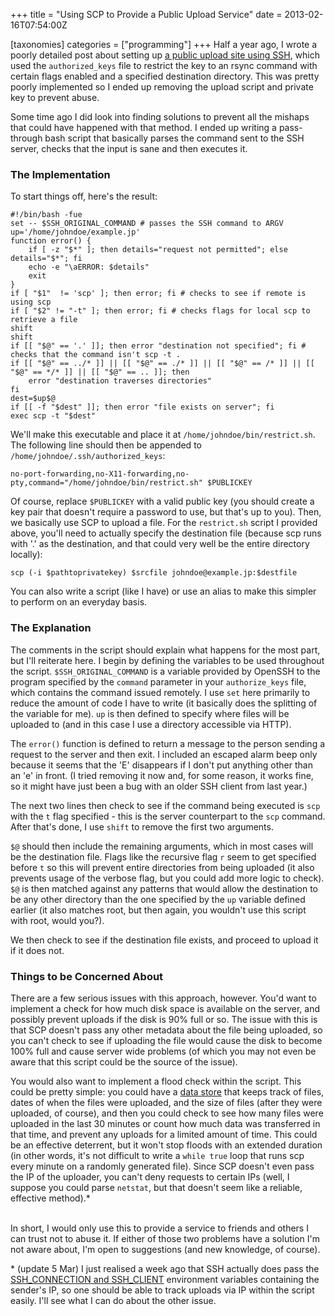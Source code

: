 +++
title = "Using SCP to Provide a Public Upload Service"
date = 2013-02-16T07:54:00Z

[taxonomies]
categories = ["programming"]
+++
Half a year ago, I wrote a poorly detailed post about setting up 
[a public upload site using SSH][], which used the `authorized_keys` file 
to restrict the key to an rsync command with certain flags enabled and a 
specified destination directory. This was pretty poorly implemented so I 
ended up removing the upload script and private key to prevent abuse.

Some time ago I did look into finding solutions to prevent all the mishaps 
that could have happened with that method. I ended up writing a pass-through 
bash script that basically parses the command sent to the SSH server, 
checks that the input is sane and then executes it.

### The Implementation

To start things off, here's the result:

    #!/bin/bash -fue
    set -- $SSH_ORIGINAL_COMMAND # passes the SSH command to ARGV
    up='/home/johndoe/example.jp'
    function error() {
        if [ -z "$*" ]; then details="request not permitted"; else details="$*"; fi
        echo -e "\aERROR: $details"
        exit
    }
    if [ "$1"  != 'scp' ]; then error; fi # checks to see if remote is using scp
    if [ "$2" != "-t" ]; then error; fi # checks flags for local scp to retrieve a file
    shift
    shift
    if [[ "$@" == '.' ]]; then error "destination not specified"; fi # checks that the command isn't scp -t .
    if [[ "$@" == ../* ]] || [[ "$@" == ./* ]] || [[ "$@" == /* ]] || [[ "$@" == */* ]] || [[ "$@" == .. ]]; then
        error "destination traverses directories"
    fi
    dest=$up$@
    if [[ -f "$dest" ]]; then error "file exists on server"; fi
    exec scp -t "$dest"

We'll make this executable and place it at `/home/johndoe/bin/restrict.sh`. 
The following line should then be appended to `/home/johndoe/.ssh/authorized_keys`:

    no-port-forwarding,no-X11-forwarding,no-pty,command="/home/johndoe/bin/restrict.sh" $PUBLICKEY

Of course, replace `$PUBLICKEY` with a valid public key (you should create 
a key pair that doesn't require a password to use, but that's up to you). 
Then, we basically use SCP to upload a file. For the `restrict.sh` script 
I provided above, you'll need to actually specify the destination file 
(because scp runs with '.' as the destination, and that could very well 
be the entire directory locally):

    scp (-i $pathtoprivatekey) $srcfile johndoe@example.jp:$destfile

You can also write a script (like I have) or use an alias to make this simpler 
to perform on an everyday basis.

### The Explanation

The comments in the script should explain what happens for the most part, 
but I'll reiterate here. I begin by defining the variables to be used throughout 
the script. `$SSH_ORIGINAL_COMMAND` is a variable provided by OpenSSH 
to the program specified by the `command` parameter in your `authorize_keys`
file, which contains the command issued remotely. I use `set` here primarily 
to reduce the amount of code I have to write (it basically does the splitting 
of the variable for me). `up` is then defined to specify where files 
will be uploaded to (and in this case I use a directory accessible via HTTP).

The `error()` function is defined to return a message to the person sending 
a request to the server and then exit. I included an escaped alarm beep 
only because it seems that the 'E' disappears if I don't put anything other 
than an 'e' in front. (I tried removing it now and, for some reason, it 
works fine, so it might have just been a bug with an older SSH client from 
last year.)

The next two lines then check to see if the command being executed is `scp` 
with the `t` flag specified - this is the server counterpart to the `scp` 
command. After that's done, I use `shift` to remove the first two arguments.

`$@` should then include the remaining arguments, which in most cases 
will be the destination file. Flags like the recursive flag `r` seem to
get specified before `t` so this will prevent entire directories from 
being uploaded (it also prevents usage of the verbose flag, but you could 
add more logic to check). `$@` is then matched against any patterns that 
would allow the destination to be any other directory than the one specified 
by the `up` variable defined earlier (it also matches root, but then again, 
you wouldn't use this script with root, would you?).

We then check to see if the destination file exists, and proceed to upload 
it if it does not.

### Things to be Concerned About

There are a few serious issues with this approach, however. You'd want to 
implement a check for how much disk space is available on the server, and 
possibly prevent uploads if the disk is 90% full or so. The issue with this 
is that SCP doesn't pass any other metadata about the file being uploaded, 
so you can't check to see if uploading the file would cause the disk to 
become 100% full and cause server wide problems (of which you may not even 
be aware that this script could be the source of the issue).

You would also want to implement a flood check within the script. This could 
be pretty simple: you could have a [data store][] that keeps track of files, 
dates of when the files were uploaded, and the size of files (after they 
were uploaded, of course), and then you could check to see how many files 
were uploaded in the last 30 minutes or count how much data was transferred 
in that time, and prevent any uploads for a limited amount of time. This 
could be an effective deterrent, but it won't stop floods with an extended 
duration (in other words, it's not difficult to write a `while true` loop 
that runs scp every minute on a randomly generated file). Since SCP doesn't 
even pass the IP of the uploader, you can't deny requests to certain IPs 
(well, I suppose you could parse `netstat`, but that doesn't seem like 
a reliable, effective method).*  
<br />

In short, I would only use this to provide a service to friends and others 
I can trust not to abuse it. If either of those two problems have a solution 
I'm not aware about, I'm open to suggestions (and new knowledge, of course).

\* (update 5 Mar) I just realised a week ago that SSH actually does pass the 
[SSH\_CONNECTION and SSH\_CLIENT][] environment variables containing the 
sender's IP, so one should be able to track uploads via IP within the script 
easily. I'll see what I can do about the other issue.


[a public upload site using SSH]: @/logs/2012-06-25-kyoto_maidlab_jp.md
[data store]: http://redis.io
[SSH\_CONNECTION and SSH\_CLIENT]: http://en.wikibooks.org/wiki/OpenSSH/Client_Applications#ssh_client_environment_variables

